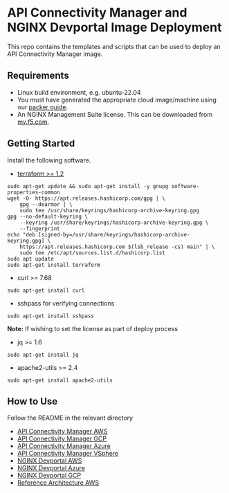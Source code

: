 # API Connectivity Manager and NGINX Devportal Image Deployment

This repo contains the templates and scripts that can be used to deploy an API Connectivity Manager image.

## Requirements

- Linux build environment, e.g. ubuntu-22.04
- You must have generated the appropriate cloud image/machine using our [packer guide](../packer/README.md).
- An NGINX Management Suite license. This can be downloaded from [my.f5.com](my.f5.com).

## Getting Started

Install the following software.

- [terraform >= 1.2](https://learn.hashicorp.com/tutorials/terraform/install-cli)

```shell
sudo apt-get update && sudo apt-get install -y gnupg software-properties-common
wget -O- https://apt.releases.hashicorp.com/gpg | \
    gpg --dearmor | \
    sudo tee /usr/share/keyrings/hashicorp-archive-keyring.gpg
gpg --no-default-keyring \
    --keyring /usr/share/keyrings/hashicorp-archive-keyring.gpg \
    --fingerprint
echo "deb [signed-by=/usr/share/keyrings/hashicorp-archive-keyring.gpg] \
    https://apt.releases.hashicorp.com $(lsb_release -cs) main" | \
    sudo tee /etc/apt/sources.list.d/hashicorp.list
sudo apt update
sudo apt-get install terraform
```

- curl >= 7.68

```shell
sudo apt-get install curl
```

- sshpass for verifying connections

```shell
sudo apt-get install sshpass
```

**Note:** If wishing to set the license as part of deploy process

- jq >= 1.6

```shell
sudo apt-get install jq
```

- apache2-utils >= 2.4

```shell
sudo apt-get install apache2-utils
```

## How to Use

Follow the README in the relevant directory

- [API Connectivity Manager AWS](acm/aws/README.md)
- [API Connectivity Manager GCP](acm/gcp/README.md)
- [API Connectivity Manager Azure](acm/azure/README.md)
- [API Connectivity Manager VSphere](acm/vsphere/README.md)
- [NGINX Devportal AWS](devportal/aws/README.md)
- [NGINX Devportal Azure](devportal/azure/README.md)
- [NGINX Devportal GCP](devportal/gcp/README.md)
- [Reference Architecture AWS](basic-reference/aws/README.md)
